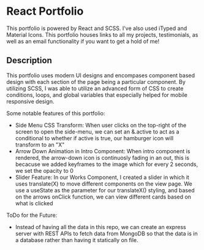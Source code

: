 # React Portfolio

This portfolio is powered by React and SCSS. I've also used iTyped and Material Icons. This portfolio houses links to all my projects, testimonials, as well as an email functionality if you want to get a hold of me!

## Description

This portfolio uses modern UI designs and encompases component based design with each section of the page being a particular component. By utilizing SCSS, I was able to utilize an advanced form of CSS to create conditions, loops, and global variables that especially helped for mobile responsive design. 

Some notable features of this portfolio:
- Side Menu CSS Transform: When user clicks on the top-right of the screen to open the side-menu, we can set an &.active to act as a conditional to whether if active is true, our hamburger icon will transform to an "X" 
- Arrow Down Animation in Intro Component: When intro component is rendered, the arrow-down icon is continuosly fading in an out, this is becacuse we added keyframes to the image which for every 2 seconds, we set the opacity to 0 
- Slider Feature: In our Works Component, I created a slider in which it uses translate(X) to move different components on the view page. We use a useState as the parameter for our translateX() styling, and based on the arrows onClick function, we can view different cards based on what is clicked

ToDo for the Future:
- Instead of having all the data in this repo, we can create an express server with REST APIs to fetch data from MongoDB so that the data is in a database rather than having it statically on file.
